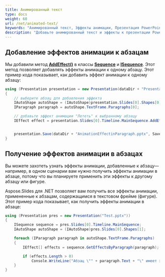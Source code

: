 ```yaml
---
title: Анимированный текст
type: docs
weight: 60
url: /net/animated-text/
keywords: "Анимированный текст, Эффекты анимации, Презентация PowerPoint, C#, Csharp, Aspose.Slides для .NET"
description: "Добавьте анимированный текст и эффекты к презентации PowerPoint на C# или .NET"
---
```


## Добавление эффектов анимации к абзацам

Мы добавили метод [**AddEffect()**](https://reference.aspose.com/slides/net/aspose.slides.animation/sequence/methods/addeffect/index) в классы [**Sequence**](https://reference.aspose.com/slides/net/aspose.slides.animation/sequence) и [**ISequence**](https://reference.aspose.com/slides/net/aspose.slides.animation/isequence). Этот метод позволяет добавлять эффекты анимации к одному абзацу. Этот пример кода показывает, как добавить эффект анимации к одному абзацу:

```c#
using (Presentation presentation = new Presentation(dataDir + "Presentation1.pptx"))
{
    // выберите абзац для добавления эффекта
    IAutoShape autoShape = (IAutoShape)presentation.Slides[0].Shapes[0];
    IParagraph paragraph = autoShape.TextFrame.Paragraphs[0];

    // добавьте эффект анимации "Лететь" к выбранному абзацу
    IEffect effect = presentation.Slides[0].Timeline.MainSequence.AddEffect(paragraph, EffectType.Fly, EffectSubtype.Left, EffectTriggerType.OnClick);


    presentation.Save(dataDir + "AnimationEffectinParagraph.pptx", SaveFormat.Pptx);
}
```



## Получение эффектов анимации в абзацах

Вы можете захотеть узнать эффекты анимации, добавленные к абзацу—например, в одном сценарии вам нужно получить эффекты анимации в абзаце, потому что вы планируете применить эти эффекты к другому абзацу или фигуре.

Aspose.Slides для .NET позволяет вам получить все эффекты анимации, примененные к абзацам, содержащимся в текстовом фрейме (фигуре). Этот пример кода показывает, как получить эффекты анимации в абзаце:

```c#
using (Presentation pres = new Presentation("Test.pptx"))
{
	ISequence sequence = pres.Slides[0].Timeline.MainSequence;
	IAutoShape autoShape = (IAutoShape)pres.Slides[0].Shapes[1];

	foreach (IParagraph paragraph in autoShape.TextFrame.Paragraphs)
	{
		IEffect[] effects = sequence.GetEffectsByParagraph(paragraph);

		if (effects.Length > 0)
			Console.WriteLine("Абзац \"" + paragraph.Text + "\" имеет эффект " + effects[0].Type + ".");
	}
}
```